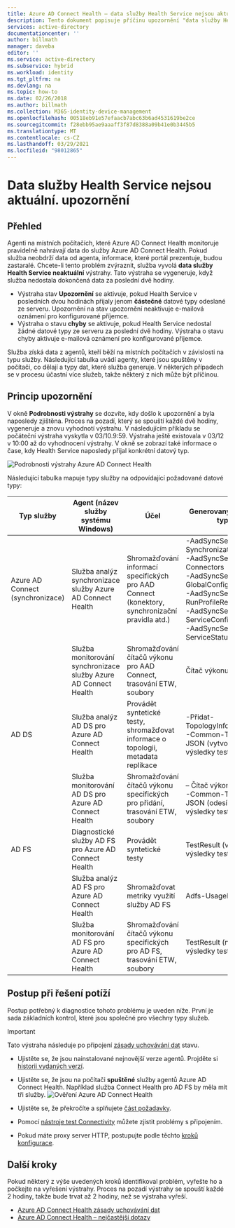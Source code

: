 ```yaml
---
title: Azure AD Connect Health – data služby Health Service nejsou aktuální upozornění | Microsoft Docs
description: Tento dokument popisuje příčinu upozornění "data služby Health Service nejsou aktuální" a jejich řešení.
services: active-directory
documentationcenter: ''
author: billmath
manager: daveba
editor: ''
ms.service: active-directory
ms.subservice: hybrid
ms.workload: identity
ms.tgt_pltfrm: na
ms.devlang: na
ms.topic: how-to
ms.date: 02/26/2018
ms.author: billmath
ms.collection: M365-identity-device-management
ms.openlocfilehash: 00518eb91e57efaacb7abc63b6ad4531619be2ce
ms.sourcegitcommit: f28ebb95ae9aaaff3f87d8388a09b41e0b3445b5
ms.translationtype: MT
ms.contentlocale: cs-CZ
ms.lasthandoff: 03/29/2021
ms.locfileid: "98012865"
---
```

# <a name="health-service-data-is-not-up-to-date-alert"></a>Data služby Health Service nejsou aktuální. upozornění

## <a name="overview"></a>Přehled

Agenti na místních počítačích, které Azure AD Connect Health monitoruje pravidelně nahrávají data do služby Azure AD Connect Health. Pokud služba neobdrží data od agenta, informace, které portál prezentuje, budou zastaralé. Chcete-li tento problém zvýraznit, služba vyvolá **data služby Health Service neaktuální** výstrahy. Tato výstraha se vygeneruje, když služba nedostala dokončená data za poslední dvě hodiny.  

- Výstraha stav **Upozornění** se aktivuje, pokud Health Service v posledních dvou hodinách přijaly jenom **částečné** datové typy odeslané ze serveru. Upozornění na stav upozornění neaktivuje e-mailová oznámení pro konfigurované příjemce. 
- Výstraha o stavu **chyby** se aktivuje, pokud Health Service nedostal žádné datové typy ze serveru za poslední dvě hodiny. Výstraha o stavu chyby aktivuje e-mailová oznámení pro konfigurované příjemce.

Služba získá data z agentů, kteří běží na místních počítačích v závislosti na typu služby. Následující tabulka uvádí agenty, které jsou spuštěny v počítači, co dělají a typy dat, které služba generuje. V některých případech se v procesu účastní více služeb, takže některý z nich může být příčinou. 

## <a name="understanding-the-alert"></a>Princip upozornění

V okně **Podrobnosti výstrahy** se dozvíte, kdy došlo k upozornění a byla naposledy zjištěna. Proces na pozadí, který se spouští každé dvě hodiny, vygeneruje a znovu vyhodnotí výstrahu. V následujícím příkladu se počáteční výstraha vyskytla v 03/10.9:59. Výstraha ještě existovala v 03/12 v 10:00 až do vyhodnocení výstrahy. V okně se zobrazí také informace o čase, kdy Health Service naposledy přijal konkrétní datový typ. 
 
 ![Podrobnosti výstrahy Azure AD Connect Health](./media/how-to-connect-health-data-freshness/data-freshness-details.png)
 
Následující tabulka mapuje typy služby na odpovídající požadované datové typy:

| Typ služby | Agent (název služby systému Windows) | Účel | Generovaný datový typ  |
| --- | --- | --- | --- |  
| Azure AD Connect (synchronizace) | Služba analýz synchronizace služby Azure AD Connect Health | Shromažďování informací specifických pro AAD Connect (konektory, synchronizační pravidla atd.) | -AadSyncService-SynchronizationRules <br />  -AadSyncService-Connectors <br /> -AadSyncService-GlobalConfigurations  <br />  -AadSyncService-RunProfileResults <br /> -AadSyncService-ServiceConfigurations <br /> -AadSyncService-ServiceStatus   |
|  | Služba monitorování synchronizace služby Azure AD Connect Health | Shromažďování čítačů výkonu pro AAD Connect, trasování ETW, soubory | Čítač výkonu |
| AD DS | Služba analýz AD DS pro Azure AD Connect Health | Provádět syntetické testy, shromažďovat informace o topologii, metadata replikace |  -Přidat-TopologyInfo-JSON <br /> -Common-TestData-JSON (vytvoří výsledky testu)   | 
|  | Služba monitorování AD DS pro Azure AD Connect Health | Shromažďování čítačů výkonu specifických pro přidání, trasování ETW, soubory | – Čítač výkonu  <br /> -Common-TestData-JSON (odesílá výsledky testu)  |
| AD FS | Diagnostické služby AD FS pro Azure AD Connect Health | Provádět syntetické testy | TestResult (vytvoří výsledky testu) | 
| | Služba analýz AD FS pro Azure AD Connect Health  | Shromažďovat metriky využití služby AD FS | Adfs-UsageMetrics |
| | Služba monitorování AD FS pro Azure AD Connect Health | Shromažďování čítačů výkonu specifických pro AD FS, trasování ETW, soubory | TestResult (nahrává výsledky testu) |

## <a name="troubleshooting-steps"></a>Postup při řešení potíží 

Postup potřebný k diagnostice tohoto problému je uveden níže. První je sada základních kontrol, které jsou společné pro všechny typy služeb. 

> [!IMPORTANT] 
> Tato výstraha následuje po připojení [zásady uchovávání dat](reference-connect-health-user-privacy.md#data-retention-policy) stavu.

* Ujistěte se, že jsou nainstalované nejnovější verze agentů. Projděte si [historii vydaných verzí](reference-connect-health-version-history.md). 
* Ujistěte se, že jsou na počítači **spuštěné** služby agentů Azure AD Connect Health. Například služba Connect Health pro AD FS by měla mít tři služby.
  ![Ověření Azure AD Connect Health](./media/how-to-connect-health-agent-install/install5.png)

* Ujistěte se, že překročíte a splňujete [část požadavky](how-to-connect-health-agent-install.md#requirements).
* Pomocí [nástroje test Connectivity](how-to-connect-health-agent-install.md#test-connectivity-to-azure-ad-connect-health-service) můžete zjistit problémy s připojením.
* Pokud máte proxy server HTTP, postupujte podle těchto [kroků konfigurace](how-to-connect-health-agent-install.md#configure-azure-ad-connect-health-agents-to-use-http-proxy). 


## <a name="next-steps"></a>Další kroky
Pokud některý z výše uvedených kroků identifikoval problém, vyřešte ho a počkejte na vyřešení výstrahy. Proces na pozadí výstrahy se spouští každé 2 hodiny, takže bude trvat až 2 hodiny, než se výstraha vyřeší. 

* [Azure AD Connect Health zásady uchovávání dat](reference-connect-health-user-privacy.md#data-retention-policy)
* [Azure AD Connect Health – nejčastější dotazy](reference-connect-health-faq.md)

